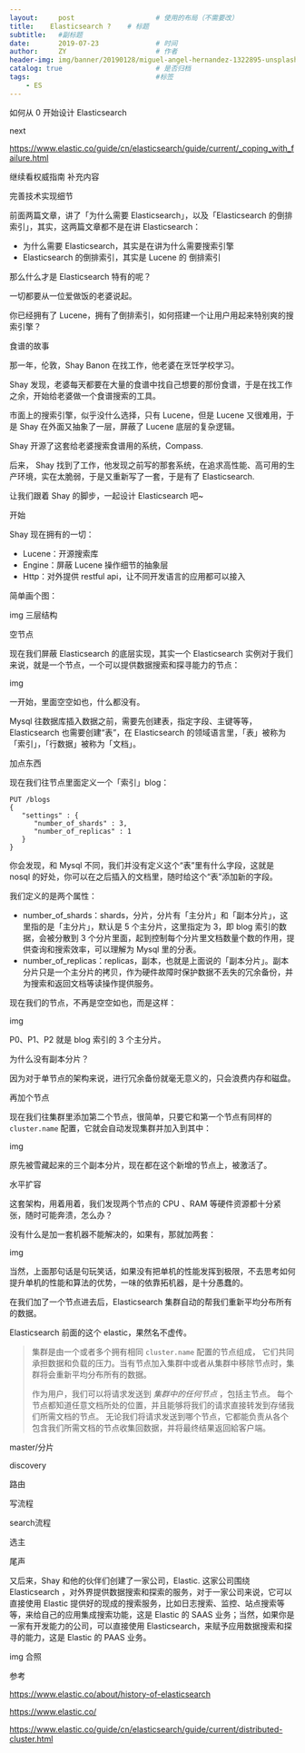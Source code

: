 ```yaml
---
layout:     post                    # 使用的布局（不需要改）
title:    Elasticsearch ?    # 标题 
subtitle:   #副标题
date:       2019-07-23              # 时间
author:     ZY                      # 作者
header-img: img/banner/20190128/miguel-angel-hernandez-1322895-unsplash.jpg    #这篇文章标题背景图片
catalog: true                       # 是否归档
tags:                               #标签
    - ES
---
```


如何从 0 开始设计 Elasticsearch



next

https://www.elastic.co/guide/cn/elasticsearch/guide/current/_coping_with_failure.html

继续看权威指南 补充内容

完善技术实现细节



前面两篇文章，讲了「为什么需要 Elasticsearch」，以及「Elasticsearch 的倒排索引」，其实，这两篇文章都不是在讲 Elasticsearch：

- 为什么需要 Elasticsearch，其实是在讲为什么需要搜索引擎
- Elasticsearch 的倒排索引，其实是 Lucene 的 倒排索引

那么什么才是 Elasticsearch 特有的呢？

一切都要从一位爱做饭的老婆说起。



你已经拥有了 Lucene，拥有了倒排索引，如何搭建一个让用户用起来特别爽的搜索引擎？



食谱的故事

那一年，伦敦，Shay Banon 在找工作，他老婆在烹饪学校学习。

Shay 发现，老婆每天都要在大量的食谱中找自己想要的那份食谱，于是在找工作之余，开始给老婆做一个食谱搜索的工具。

市面上的搜索引擎，似乎没什么选择，只有 Lucene，但是 Lucene 又很难用，于是 Shay 在外面又抽象了一层，屏蔽了 Lucene 底层的复杂逻辑。

Shay 开源了这套给老婆搜索食谱用的系统，Compass. 

后来， Shay 找到了工作，他发现之前写的那套系统，在追求高性能、高可用的生产环境，实在太脆弱，于是又重新写了一套，于是有了 Elasticsearch.

让我们跟着 Shay 的脚步，一起设计 Elasticsearch 吧~



开始

Shay 现在拥有的一切：

- Lucene：开源搜索库
- Engine：屏蔽 Lucene 操作细节的抽象层
- Http：对外提供 restful api，让不同开发语言的应用都可以接入

简单画个图：

img 三层结构



空节点

现在我们屏蔽 Elasticsearch 的底层实现，其实一个 Elasticsearch 实例对于我们来说，就是一个节点，一个可以提供数据搜索和探寻能力的节点：

img

一开始，里面空空如也，什么都没有。

Mysql 往数据库插入数据之前，需要先创建表，指定字段、主键等等，Elasticsearch 也需要创建“表”，在 Elasticsearch 的领域语言里，「表」被称为「索引」，「行数据」被称为「文档」。



加点东西

现在我们往节点里面定义一个「索引」blog：

```
PUT /blogs
{
   "settings" : {
      "number_of_shards" : 3,
      "number_of_replicas" : 1
   }
}
```

你会发现，和 Mysql 不同，我们并没有定义这个“表”里有什么字段，这就是 nosql 的好处，你可以在之后插入的文档里，随时给这个“表”添加新的字段。

我们定义的是两个属性：

- number_of_shards：shards，分片，分片有「主分片」和「副本分片」，这里指的是「主分片」，默认是 5 个主分片，这里指定为 3，即 blog 索引的数据，会被分散到 3 个分片里面，起到控制每个分片里文档数量个数的作用，提供查询和搜索效率，可以理解为 Mysql 里的分表。
- number_of_replicas：replicas，副本，也就是上面说的「副本分片」。副本分片只是一个主分片的拷贝，作为硬件故障时保护数据不丢失的冗余备份，并为搜索和返回文档等读操作提供服务。

现在我们的节点，不再是空空如也，而是这样：

img

P0、P1、P2 就是 blog 索引的 3 个主分片。

为什么没有副本分片？

因为对于单节点的架构来说，进行冗余备份就毫无意义的，只会浪费内存和磁盘。



再加个节点

现在我们往集群里添加第二个节点，很简单，只要它和第一个节点有同样的 `cluster.name` 配置，它就会自动发现集群并加入到其中：

img

原先被雪藏起来的三个副本分片，现在都在这个新增的节点上，被激活了。

水平扩容

这套架构，用着用着，我们发现两个节点的 CPU 、RAM 等硬件资源都十分紧张，随时可能奔溃，怎么办？

没有什么是加一套机器不能解决的，如果有，那就加两套：

img

当然，上面那句话是句玩笑话，如果没有把单机的性能发挥到极限，不去思考如何提升单机的性能和算法的优势，一味的依靠拓机器，是十分愚蠢的。

在我们加了一个节点进去后，Elasticsearch 集群自动的帮我们重新平均分布所有的数据。

Elasticsearch 前面的这个 elastic，果然名不虚传。


> 集群是由一个或者多个拥有相同 `cluster.name` 配置的节点组成， 它们共同承担数据和负载的压力。当有节点加入集群中或者从集群中移除节点时，集群将会重新平均分布所有的数据。
>
> 作为用户，我们可以将请求发送到 *集群中的任何节点* ，包括主节点。 每个节点都知道任意文档所处的位置，并且能够将我们的请求直接转发到存储我们所需文档的节点。 无论我们将请求发送到哪个节点，它都能负责从各个包含我们所需文档的节点收集回数据，并将最终结果返回給客户端。



master/分片



discovery



路由



写流程



search流程



选主



尾声

又后来，Shay 和他的伙伴们创建了一家公司，Elastic. 这家公司围绕 Elasticsearch ，对外界提供数据搜索和探索的服务，对于一家公司来说，它可以直接使用 Elastic 提供好的现成的搜索服务，比如日志搜索、监控、站点搜索等等，来给自己的应用集成搜索功能，这是 Elastic 的 SAAS 业务；当然，如果你是一家有开发能力的公司，可以直接使用 Elasticsearch，来赋予应用数据搜索和探寻的能力，这是 Elastic 的 PAAS 业务。

img 合照



参考

https://www.elastic.co/about/history-of-elasticsearch

https://www.elastic.co/

https://www.elastic.co/guide/cn/elasticsearch/guide/current/distributed-cluster.html





